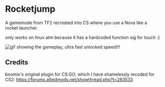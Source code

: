 # Rocketjump
A gamemode from TF2 recreated into CS where you use a Nova like a rocket launcher.

only works on linux atm because it has a hardcoded function sig for touch :}

![gif showing the gameplay, ultra fast unlocked speed!!!](https://raw.githubusercontent.com/ipsvn/junk/refs/heads/master/rj.gif)

## Credits
boomix's original plugin for CS:GO, which I have shamelessly recoded for CS2: https://forums.alliedmods.net/showthread.php?t=283533
